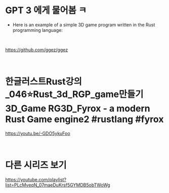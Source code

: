 # GPT 3 에게 물어봄 ㅋ 

- Here is an example of a simple 3D game program written in the Rust programming language:

<br>

https://github.com/ggez/ggez

<br>

# 한글러스트Rust강의_046⭐️Rust_3d_RGP_game만들기3D_Game RG3D_Fyrox - a modern Rust Game engine2 #rustlang #fyrox

https://youtu.be/-GDO5ykuFoo

<br>

# 다른 시리즈 보기

https://youtube.com/playlist?list=PLcMveqN_07maeDuKrsf5GYMDB5obTWoWg

<br>
